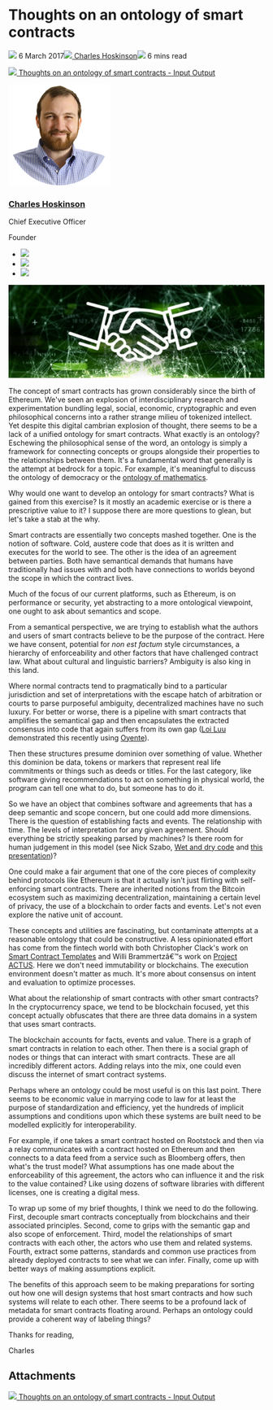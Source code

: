 # Thoughts on an ontology of smart contracts
![](img/2017-03-06-thoughts-on-an-ontology-for-smart-contracts.002.png) 6 March 2017![](img/2017-03-06-thoughts-on-an-ontology-for-smart-contracts.002.png)[ Charles Hoskinson](/en/blog/authors/charles-hoskinson/page-1/)![](img/2017-03-06-thoughts-on-an-ontology-for-smart-contracts.003.png) 6 mins read

![](img/2017-03-06-thoughts-on-an-ontology-for-smart-contracts.004.png)[ Thoughts on an ontology of smart contracts - Input Output](https://ucarecdn.com/c0c9901b-cfdb-4983-8f1b-aa12e7e7a36b/-/inline/yes/ "Thoughts on an ontology of smart contracts - Input Output")

![Charles Hoskinson](img/2017-03-06-thoughts-on-an-ontology-for-smart-contracts.005.png)[](/en/blog/authors/charles-hoskinson/page-1/)
### [**Charles Hoskinson**](/en/blog/authors/charles-hoskinson/page-1/)
Chief Executive Officer

Founder

- ![](img/2017-03-06-thoughts-on-an-ontology-for-smart-contracts.006.png)[](mailto:charles.hoskinson@iohk.io "Email")
- ![](img/2017-03-06-thoughts-on-an-ontology-for-smart-contracts.007.png)[](tmp///www.youtube.com/watch?v=Ja9D0kpksxw "YouTube")
- ![](img/2017-03-06-thoughts-on-an-ontology-for-smart-contracts.008.png)[](tmp///twitter.com/IOHK_Charles "Twitter")

![Thoughts on an ontology of smart contracts](img/2017-03-06-thoughts-on-an-ontology-for-smart-contracts.009.jpeg)

The concept of smart contracts has grown considerably since the birth of Ethereum. We've seen an explosion of interdisciplinary research and experimentation bundling legal, social, economic, cryptographic and even philosophical concerns into a rather strange milieu of tokenized intellect. Yet despite this digital cambrian explosion of thought, there seems to be a lack of a unified ontology for smart contracts. What exactly is an ontology? Eschewing the philosophical sense of the word, an ontology is simply a framework for connecting concepts or groups alongside their properties to the relationships between them. It's a fundamental word that generally is the attempt at bedrock for a topic. For example, it's meaningful to discuss the ontology of democracy or the [ontology of mathematics](https://philpapers.org/browse/ontology-of-mathematics "ontology of mathematics").

Why would one want to develop an ontology for smart contracts? What is gained from this exercise? Is it mostly an academic exercise or is there a prescriptive value to it? I suppose there are more questions to glean, but let's take a stab at the why.

Smart contracts are essentially two concepts mashed together. One is the notion of software. Cold, austere code that does as it is written and executes for the world to see. The other is the idea of an agreement between parties. Both have semantical demands that humans have traditionally had issues with and both have connections to worlds beyond the scope in which the contract lives.

Much of the focus of our current platforms, such as Ethereum, is on performance or security, yet abstracting to a more ontological viewpoint, one ought to ask about semantics and scope.

From a semantical perspective, we are trying to establish what the authors and users of smart contracts believe to be the purpose of the contract. Here we have consent, potential for *non est factum* style circumstances, a hierarchy of enforceability and other factors that have challenged contract law. What about cultural and linguistic barriers? Ambiguity is also king in this land.

Where normal contracts tend to pragmatically bind to a particular jurisdiction and set of interpretations with the escape hatch of arbitration or courts to parse purposeful ambiguity, decentralized machines have no such luxury. For better or worse, there is a pipeline with smart contracts that amplifies the semantical gap and then encapsulates the extracted consensus into code that again suffers from its own gap ([Loi Luu](http://www.comp.nus.edu.sg/~loiluu/ "Loi Luu, National University of Singapore") demonstrated this recently using [Oyente](https://eprint.iacr.org/2016/633.pdf "Making smart contracts smarter")).

Then these structures presume dominion over something of value. Whether this dominion be data, tokens or markers that represent real life commitments or things such as deeds or titles. For the last category, like software giving recommendations to act on something in physical world, the program can tell one what to do, but someone has to do it.

So we have an object that combines software and agreements that has a deep semantic and scope concern, but one could add more dimensions. There is the question of establishing facts and events. The relationship with time. The levels of interpretation for any given agreement. Should everything be strictly speaking parsed by machines? Is there room for human judgement in this model (see Nick Szabo, [Wet and dry code](https://unenumerated.blogspot.com/2006/11/wet-code-and-dry.html "Wet and dry code - Nick Szabo") and [this presentation](https://www.youtube.com/watch?v=tWuN2R2DC6c "Nick Szabo on smart contracts"))?

One could make a fair argument that one of the core pieces of complexity behind protocols like Ethereum is that it actually isn't just flirting with self-enforcing smart contracts. There are inherited notions from the Bitcoin ecosystem such as maximizing decentralization, maintaining a certain level of privacy, the use of a blockchain to order facts and events. Let's not even explore the native unit of account.

These concepts and utilities are fascinating, but contaminate attempts at a reasonable ontology that could be constructive. A less opinionated effort has come from the fintech world with both Christopher Clack's work on [Smart Contract Templates](https://arxiv.org/abs/1608.00771 "Smart contract templates: foundations, design landscape and research directions") and Willi Brammertzâ€™s work on [Project ACTUS](https://www.stevens.edu/research-entrepreneurship/research-centers-labs/hanlon-financial-systems-center/research/actus-algorithmic-contract-types-unified-standards "Algorithmic contract types unified standards"). Here we don't need immutability or blockchains. The execution environment doesn't matter as much. It's more about consensus on intent and evaluation to optimize processes.

What about the relationship of smart contracts with other smart contracts? In the cryptocurrency space, we tend to be blockchain focused, yet this concept actually obfuscates that there are three data domains in a system that uses smart contracts.

The blockchain accounts for facts, events and value. There is a graph of smart contracts in relation to each other. Then there is a social graph of nodes or things that can interact with smart contracts. These are all incredibly different actors. Adding relays into the mix, one could even discuss the internet of smart contract systems.

Perhaps where an ontology could be most useful is on this last point. There seems to be economic value in marrying code to law for at least the purpose of standardization and efficiency, yet the hundreds of implicit assumptions and conditions upon which these systems are built need to be modelled explicitly for interoperability.

For example, if one takes a smart contract hosted on Rootstock and then via a relay communicates with a contract hosted on Ethereum and then connects to a data feed from a service such as Bloomberg offers, then what's the trust model? What assumptions has one made about the enforceability of this agreement, the actors who can influence it and the risk to the value contained? Like using dozens of software libraries with different licenses, one is creating a digital mess.

To wrap up some of my brief thoughts, I think we need to do the following. First, decouple smart contracts conceptually from blockchains and their associated principles. Second, come to grips with the semantic gap and also scope of enforcement. Third, model the relationships of smart contracts with each other, the actors who use them and related systems. Fourth, extract some patterns, standards and common use practices from already deployed contracts to see what we can infer. Finally, come up with better ways of making assumptions explicit.

The benefits of this approach seem to be making preparations for sorting out how one will design systems that host smart contracts and how such systems will relate to each other. There seems to be a profound lack of metadata for smart contracts floating around. Perhaps an ontology could provide a coherent way of labeling things?

Thanks for reading,

Charles
## **Attachments**
![](img/2017-03-06-thoughts-on-an-ontology-for-smart-contracts.004.png)[ Thoughts on an ontology of smart contracts - Input Output](https://ucarecdn.com/c0c9901b-cfdb-4983-8f1b-aa12e7e7a36b/-/inline/yes/ "Thoughts on an ontology of smart contracts - Input Output")
